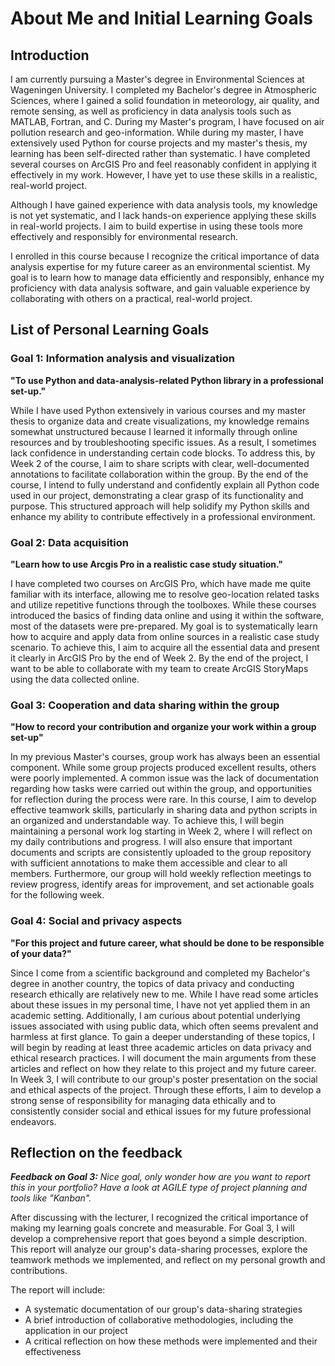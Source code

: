 # About Me and Initial Learning Goals
## Introduction

I am currently pursuing a Master's degree in Environmental Sciences at Wageningen University. I completed my Bachelor's degree in Atmospheric Sciences, where I gained a solid foundation in meteorology, air quality, and remote sensing, as well as proficiency in data analysis tools such as MATLAB, Fortran, and C. During my Master's program, I have focused on air pollution research and geo-information. While during my master, I have extensively used Python for course projects and my master's thesis, my learning has been self-directed rather than systematic. I have completed several courses on ArcGIS Pro and feel reasonably confident in applying it effectively in my work. However, I have yet to use these skills in a realistic, real-world project.

Although I have gained experience with data analysis tools, my knowledge is not yet systematic, and I lack hands-on experience applying these skills in real-world projects. I aim to build expertise in using these tools more effectively and responsibly for environmental research.

I enrolled in this course because I recognize the critical importance of data analysis expertise for my future career as an environmental scientist. My goal is to learn how to manage data efficiently and responsibly, enhance my proficiency with data analysis software, and gain valuable experience by collaborating with others on a practical, real-world project.

## List of Personal Learning Goals

### Goal 1: Information analysis and visualization
**"To use Python and data-analysis-related Python library in a professional set-up."**

While I have used Python extensively in various courses and my master thesis to organize data and create visualizations, my knowledge remains somewhat unstructured because I learned it informally through online resources and by troubleshooting specific issues. As a result, I sometimes lack confidence in understanding certain code blocks. To address this, by Week 2 of the course, I aim to share scripts with clear, well-documented annotations to facilitate collaboration within the group. By the end of the course, I intend to fully understand and confidently explain all Python code used in our project, demonstrating a clear grasp of its functionality and purpose. This structured approach will help solidify my Python skills and enhance my ability to contribute effectively in a professional environment.

### Goal 2: Data acquisition
**"Learn how to use Arcgis Pro in a realistic case study situation."**

I have completed two courses on ArcGIS Pro, which have made me quite familiar with its interface, allowing me to resolve geo-location related tasks and utilize repetitive functions through the toolboxes. While these courses introduced the basics of finding data online and using it within the software, most of the datasets were pre-prepared. My goal is to systematically learn how to acquire and apply data from online sources in a realistic case study scenario. To achieve this, I aim to acquire all the essential data and present it clearly in ArcGIS Pro by the end of Week 2. By the end of the project, I want to be able to collaborate with my team to create ArcGIS StoryMaps using the data collected online.

### Goal 3: Cooperation and data sharing within the group
**"How to record your contribution and organize your work within a group set-up"**

In my previous Master's courses, group work has always been an essential component. While some group projects produced excellent results, others were poorly implemented. A common issue was the lack of documentation regarding how tasks were carried out within the group, and opportunities for reflection during the process were rare. In this course, I aim to develop effective teamwork skills, particularly in sharing data and python scripts in an organized and understandable way. To achieve this, I will begin maintaining a personal work log starting in Week 2, where I will reflect on my daily contributions and progress. I will also ensure that important documents and scripts are consistently uploaded to the group repository with sufficient annotations to make them accessible and clear to all members. Furthermore, our group will hold weekly reflection meetings to review progress, identify areas for improvement, and set actionable goals for the following week. 

### Goal 4: Social and privacy aspects
**"For this project and future career, what should be done to be responsible of your data?"**

Since I come from a scientific background and completed my Bachelor's degree in another country, the topics of data privacy and conducting research ethically are relatively new to me. While I have read some articles about these issues in my personal time, I have not yet applied them in an academic setting. Additionally, I am curious about potential underlying issues associated with using public data, which often seems prevalent and harmless at first glance. To gain a deeper understanding of these topics, I will begin by reading at least three academic articles on data privacy and ethical research practices. I will document the main arguments from these articles and reflect on how they relate to this project and my future career. In Week 3, I will contribute to our group's poster presentation on the social and ethical aspects of the project. Through these efforts, I aim to develop a strong sense of responsibility for managing data ethically and to consistently consider social and ethical issues for my future professional endeavors.

## Reflection on the feedback
_**Feedback on Goal 3:** Nice goal, only wonder how are you want to report this in your portfolio? Have a look at AGILE type of project planning and tools like "Kanban"._

After discussing with the lecturer, I recognized the critical importance of making my learning goals concrete and measurable. For Goal 3, I will develop a comprehensive report that goes beyond a simple description. This report will analyze our group's data-sharing processes, explore the teamwork methods we implemented, and reflect on my personal growth and contributions.

The report will include:
- A systematic documentation of our group's data-sharing strategies
- A brief introduction of collaborative methodologies, including the application in our project
- A critical reflection on how these methods were implemented and their effectiveness
